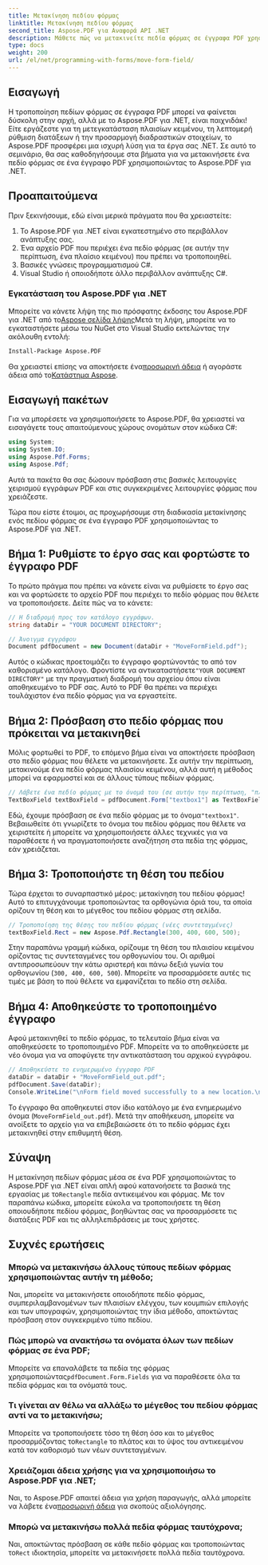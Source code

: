 ```yaml
---
title: Μετακίνηση πεδίου φόρμας
linktitle: Μετακίνηση πεδίου φόρμας
second_title: Aspose.PDF για Αναφορά API .NET
description: Μάθετε πώς να μετακινείτε πεδία φόρμας σε έγγραφα PDF χρησιμοποιώντας το Aspose.PDF για .NET με αυτόν τον οδηγό. Ακολουθήστε αυτό το λεπτομερές σεμινάριο για να τροποποιήσετε εύκολα τις θέσεις των πλαισίων κειμένου.
type: docs
weight: 200
url: /el/net/programming-with-forms/move-form-field/
---
```

## Εισαγωγή

Η τροποποίηση πεδίων φόρμας σε έγγραφα PDF μπορεί να φαίνεται δύσκολη στην αρχή, αλλά με το Aspose.PDF για .NET, είναι παιχνιδάκι! Είτε εργάζεστε για τη μετεγκατάσταση πλαισίων κειμένου, τη λεπτομερή ρύθμιση διατάξεων ή την προσαρμογή διαδραστικών στοιχείων, το Aspose.PDF προσφέρει μια ισχυρή λύση για τα έργα σας .NET. Σε αυτό το σεμινάριο, θα σας καθοδηγήσουμε στα βήματα για να μετακινήσετε ένα πεδίο φόρμας σε ένα έγγραφο PDF χρησιμοποιώντας το Aspose.PDF για .NET.

## Προαπαιτούμενα

Πριν ξεκινήσουμε, εδώ είναι μερικά πράγματα που θα χρειαστείτε:

1. Το Aspose.PDF για .NET είναι εγκατεστημένο στο περιβάλλον ανάπτυξης σας.
2. Ένα αρχείο PDF που περιέχει ένα πεδίο φόρμας (σε αυτήν την περίπτωση, ένα πλαίσιο κειμένου) που πρέπει να τροποποιηθεί.
3. Βασικές γνώσεις προγραμματισμού C#.
4. Visual Studio ή οποιοδήποτε άλλο περιβάλλον ανάπτυξης C#.

### Εγκατάσταση του Aspose.PDF για .NET

 Μπορείτε να κάνετε λήψη της πιο πρόσφατης έκδοσης του Aspose.PDF για .NET από το[Aspose σελίδα λήψης](https://releases.aspose.com/pdf/net/)Μετά τη λήψη, μπορείτε να το εγκαταστήσετε μέσω του NuGet στο Visual Studio εκτελώντας την ακόλουθη εντολή:

```bash
Install-Package Aspose.PDF
```

 Θα χρειαστεί επίσης να αποκτήσετε ένα[προσωρινή άδεια](https://purchase.aspose.com/temporary-license/) ή αγοράστε άδεια από το[Κατάστημα Aspose](https://purchase.aspose.com/buy).

## Εισαγωγή πακέτων

Για να μπορέσετε να χρησιμοποιήσετε το Aspose.PDF, θα χρειαστεί να εισαγάγετε τους απαιτούμενους χώρους ονομάτων στον κώδικα C#:

```csharp
using System;
using System.IO;
using Aspose.Pdf.Forms;
using Aspose.Pdf;
```

Αυτά τα πακέτα θα σας δώσουν πρόσβαση στις βασικές λειτουργίες χειρισμού εγγράφων PDF και στις συγκεκριμένες λειτουργίες φόρμας που χρειάζεστε.

Τώρα που είστε έτοιμοι, ας προχωρήσουμε στη διαδικασία μετακίνησης ενός πεδίου φόρμας σε ένα έγγραφο PDF χρησιμοποιώντας το Aspose.PDF για .NET.

## Βήμα 1: Ρυθμίστε το έργο σας και φορτώστε το έγγραφο PDF

Το πρώτο πράγμα που πρέπει να κάνετε είναι να ρυθμίσετε το έργο σας και να φορτώσετε το αρχείο PDF που περιέχει το πεδίο φόρμας που θέλετε να τροποποιήσετε. Δείτε πώς να το κάνετε:

```csharp
// Η διαδρομή προς τον κατάλογο εγγράφων.
string dataDir = "YOUR DOCUMENT DIRECTORY";

// Άνοιγμα εγγράφου
Document pdfDocument = new Document(dataDir + "MoveFormField.pdf");
```

 Αυτός ο κώδικας προετοιμάζει το έγγραφο φορτώνοντάς το από τον καθορισμένο κατάλογο. Φροντίστε να αντικαταστήσετε`"YOUR DOCUMENT DIRECTORY"` με την πραγματική διαδρομή του αρχείου όπου είναι αποθηκευμένο το PDF σας. Αυτό το PDF θα πρέπει να περιέχει τουλάχιστον ένα πεδίο φόρμας για να εργαστείτε.

## Βήμα 2: Πρόσβαση στο πεδίο φόρμας που πρόκειται να μετακινηθεί

Μόλις φορτωθεί το PDF, το επόμενο βήμα είναι να αποκτήσετε πρόσβαση στο πεδίο φόρμας που θέλετε να μετακινήσετε. Σε αυτήν την περίπτωση, μετακινούμε ένα πεδίο φόρμας πλαισίου κειμένου, αλλά αυτή η μέθοδος μπορεί να εφαρμοστεί και σε άλλους τύπους πεδίων φόρμας.

```csharp
// Λάβετε ένα πεδίο φόρμας με το όνομά του (σε αυτήν την περίπτωση, "πλαίσιο κειμένου1")
TextBoxField textBoxField = pdfDocument.Form["textbox1"] as TextBoxField;
```

 Εδώ, έχουμε πρόσβαση σε ένα πεδίο φόρμας με το όνομα`"textbox1"`. Βεβαιωθείτε ότι γνωρίζετε το όνομα του πεδίου φόρμας που θέλετε να χειριστείτε ή μπορείτε να χρησιμοποιήσετε άλλες τεχνικές για να παραθέσετε ή να πραγματοποιήσετε αναζήτηση στα πεδία της φόρμας, εάν χρειάζεται.

## Βήμα 3: Τροποποιήστε τη θέση του πεδίου

Τώρα έρχεται το συναρπαστικό μέρος: μετακίνηση του πεδίου φόρμας! Αυτό το επιτυγχάνουμε τροποποιώντας τα ορθογώνια όριά του, τα οποία ορίζουν τη θέση και το μέγεθος του πεδίου φόρμας στη σελίδα.

```csharp
// Τροποποίηση της θέσης του πεδίου φόρμας (νέες συντεταγμένες)
textBoxField.Rect = new Aspose.Pdf.Rectangle(300, 400, 600, 500);
```

Στην παραπάνω γραμμή κώδικα, ορίζουμε τη θέση του πλαισίου κειμένου ορίζοντας τις συντεταγμένες του ορθογωνίου του. Οι αριθμοί αντιπροσωπεύουν την κάτω αριστερή και πάνω δεξιά γωνία του ορθογωνίου (`300, 400, 600, 500`). Μπορείτε να προσαρμόσετε αυτές τις τιμές με βάση το πού θέλετε να εμφανίζεται το πεδίο στη σελίδα.

## Βήμα 4: Αποθηκεύστε το τροποποιημένο έγγραφο

Αφού μετακινηθεί το πεδίο φόρμας, το τελευταίο βήμα είναι να αποθηκεύσετε το τροποποιημένο PDF. Μπορείτε να το αποθηκεύσετε με νέο όνομα για να αποφύγετε την αντικατάσταση του αρχικού εγγράφου.

```csharp
// Αποθηκεύστε το ενημερωμένο έγγραφο PDF
dataDir = dataDir + "MoveFormField_out.pdf";
pdfDocument.Save(dataDir);
Console.WriteLine("\nForm field moved successfully to a new location.\nFile saved at " + dataDir);
```

Το έγγραφο θα αποθηκευτεί στον ίδιο κατάλογο με ένα ενημερωμένο όνομα (`MoveFormField_out.pdf`). Μετά την αποθήκευση, μπορείτε να ανοίξετε το αρχείο για να επιβεβαιώσετε ότι το πεδίο φόρμας έχει μετακινηθεί στην επιθυμητή θέση.

## Σύναψη

 Η μετακίνηση πεδίων φόρμας μέσα σε ένα PDF χρησιμοποιώντας το Aspose.PDF για .NET είναι απλή αφού κατανοήσετε τα βασικά της εργασίας με το`Rectangle` πεδία αντικειμένου και φόρμας. Με τον παραπάνω κώδικα, μπορείτε εύκολα να τροποποιήσετε τη θέση οποιουδήποτε πεδίου φόρμας, βοηθώντας σας να προσαρμόσετε τις διατάξεις PDF και τις αλληλεπιδράσεις με τους χρήστες.

## Συχνές ερωτήσεις

### Μπορώ να μετακινήσω άλλους τύπους πεδίων φόρμας χρησιμοποιώντας αυτήν τη μέθοδο;
Ναι, μπορείτε να μετακινήσετε οποιοδήποτε πεδίο φόρμας, συμπεριλαμβανομένων των πλαισίων ελέγχου, των κουμπιών επιλογής και των υπογραφών, χρησιμοποιώντας την ίδια μέθοδο, αποκτώντας πρόσβαση στον συγκεκριμένο τύπο πεδίου.

### Πώς μπορώ να ανακτήσω τα ονόματα όλων των πεδίων φόρμας σε ένα PDF;
 Μπορείτε να επαναλάβετε τα πεδία της φόρμας χρησιμοποιώντας`pdfDocument.Form.Fields` για να παραθέσετε όλα τα πεδία φόρμας και τα ονόματά τους.

### Τι γίνεται αν θέλω να αλλάξω το μέγεθος του πεδίου φόρμας αντί να το μετακινήσω;
 Μπορείτε να τροποποιήσετε τόσο τη θέση όσο και το μέγεθος προσαρμόζοντας το`Rectangle` το πλάτος και το ύψος του αντικειμένου κατά τον καθορισμό των νέων συντεταγμένων.

### Χρειάζομαι άδεια χρήσης για να χρησιμοποιήσω το Aspose.PDF για .NET;
 Ναι, το Aspose.PDF απαιτεί άδεια για χρήση παραγωγής, αλλά μπορείτε να λάβετε ένα[προσωρινή άδεια](https://purchase.aspose.com/temporary-license/) για σκοπούς αξιολόγησης.

### Μπορώ να μετακινήσω πολλά πεδία φόρμας ταυτόχρονα;
 Ναι, αποκτώντας πρόσβαση σε κάθε πεδίο φόρμας και τροποποιώντας το`Rect` ιδιοκτησία, μπορείτε να μετακινήσετε πολλά πεδία ταυτόχρονα.